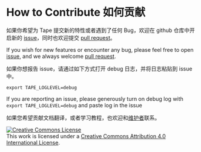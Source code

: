 # How to Contribute 如何贡献

如果你希望为 Tape 提交新的特性或者遇到了任何 Bug，欢迎在 github 仓库中开启新的 [issue](https://github.com/Hyperledger-TWGC/tape/issues)，同时也欢迎提交 [pull request](https://github.com/Hyperledger-TWGC/tape/pulls)。

If you wish for new features or encounter any bug, please feel free to open [issue](https://github.com/Hyperledger-TWGC/tape/issues), and we always welcome [pull request](https://github.com/Hyperledger-TWGC/tape/pulls).


如果你想报告 issue，请通过如下方式打开 debug 日志，并将日志粘贴到 issue 中。

```
export TAPE_LOGLEVEL=debug
```

If you are reporting an issue, please generously turn on debug log with `export TAPE_LOGLEVEL=debug` and paste log in the issue

如果您希望贡献文档翻译，或者学习教程，也欢迎和[维护者](MAINTAINERS.md)联系。

<a rel="license" href="http://creativecommons.org/licenses/by/4.0/"><img alt="Creative Commons License" style="border-width:0" src="https://i.creativecommons.org/l/by/4.0/88x31.png" /></a><br />This work is licensed under a <a rel="license" href="http://creativecommons.org/licenses/by/4.0/">Creative Commons Attribution 4.0 International License</a>.